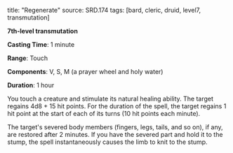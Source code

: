 title: "Regenerate"
source: SRD.174
tags: [bard, cleric, druid, level7, transmutation]

**7th-level transmutation**

**Casting Time**: 1 minute

**Range**: Touch

**Components**: V, S, M (a prayer wheel and holy water)

**Duration**: 1 hour

You touch a creature and stimulate its natural healing ability. The target regains 4d8 + 15 hit points. For the duration of the spell, the target regains 1 hit point at the start of each of its turns (10 hit points each minute).

The target's severed body members (fingers, legs, tails, and so on), if any, are restored after 2 minutes. If you have the severed part and hold it to the stump, the spell instantaneously causes the limb to knit to the stump.
